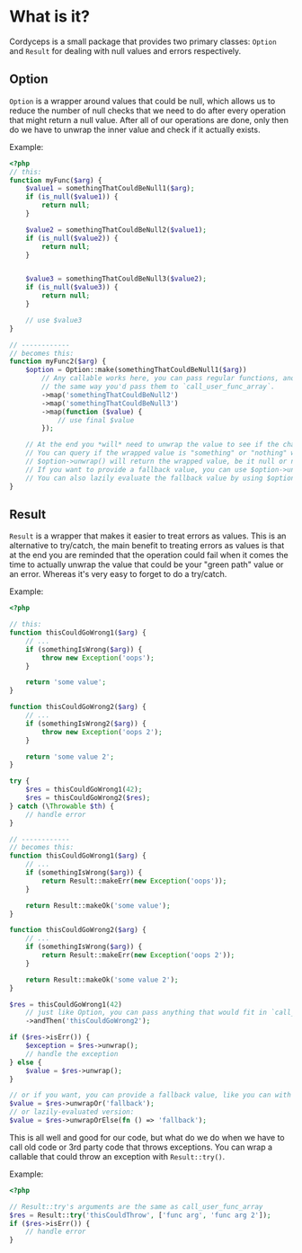 # What is it?

Cordyceps is a small package that provides two primary classes: `Option` and `Result` for dealing with null values and errors respectively.

## Option

`Option` is a wrapper around values that could be null, which allows us to reduce the number of null checks that we need to do after every operation that might return a null value. After all of our operations are done, only then do we have to unwrap the inner value and check if it actually exists.

Example:
```php
<?php
// this:
function myFunc($arg) {
    $value1 = somethingThatCouldBeNull1($arg);
    if (is_null($value1)) {
        return null;
    }

    $value2 = somethingThatCouldBeNull2($value1);
    if (is_null($value2)) {
        return null;
    }


    $value3 = somethingThatCouldBeNull3($value2);
    if (is_null($value3)) {
        return null;
    }

    // use $value3
}

// ------------
// becomes this:
function myFunc2($arg) {
    $option = Option::make(somethingThatCouldBeNull1($arg))
        // Any callable works here, you can pass regular functions, anon functions and class methods
        // the same way you'd pass them to `call_user_func_array`.
        ->map('somethingThatCouldBeNull2')
        ->map('somethingThatCouldBeNull3')
        ->map(function ($value) {
            // use final $value
        });

    // At the end you *will* need to unwrap the value to see if the chain succeeded.
    // You can query if the wrapped value is "something" or "nothing" with $option->isSome() and $option->isNone().
    // $option->unwrap() will return the wrapped value, be it null or not.
    // If you want to provide a fallback value, you can use $option->unwrapOr($fallback).
    // You can also lazily evaluate the fallback value by using $option->unwrapOrElse(fn () => 'fallback value').
}
```

## Result

`Result` is a wrapper that makes it easier to treat errors as values. This is an alternative to try/catch, the main benefit to treating errors as values is that at the end you are reminded that the operation could fail when it comes the time to actually unwrap the value that could be your "green path" value or an error. Whereas it's very easy to forget to do a try/catch.

Example:
```php
<?php

// this:
function thisCouldGoWrong1($arg) {
    // ...
    if (somethingIsWrong($arg)) {
        throw new Exception('oops');
    }

    return 'some value';
}

function thisCouldGoWrong2($arg) {
    // ...
    if (somethingIsWrong2($arg)) {
        throw new Exception('oops 2');
    }

    return 'some value 2';
}

try {
    $res = thisCouldGoWrong1(42);
    $res = thisCouldGoWrong2($res);
} catch (\Throwable $th) {
    // handle error
}

// ------------
// becomes this:
function thisCouldGoWrong1($arg) {
    // ...
    if (somethingIsWrong($arg)) {
        return Result::makeErr(new Exception('oops'));
    }

    return Result::makeOk('some value');
}

function thisCouldGoWrong2($arg) {
    // ...
    if (somethingIsWrong($arg)) {
        return Result::makeErr(new Exception('oops 2'));
    }

    return Result::makeOk('some value 2');
}

$res = thisCouldGoWrong1(42)
    // just like Option, you can pass anything that would fit in `call_user_func_array`
    ->andThen('thisCouldGoWrong2');

if ($res->isErr()) {
    $exception = $res->unwrap();
    // handle the exception
} else {
    $value = $res->unwrap();
}

// or if you want, you can provide a fallback value, like you can with option:
$value = $res->unwrapOr('fallback');
// or lazily-evaluated version:
$value = $res->unwrapOrElse(fn () => 'fallback');
```

This is all well and good for our code, but what do we do when we have to call old code or 3rd party code that throws exceptions. You can wrap a callable that could throw an exception with `Result::try()`.

Example:
```php
<?php

// Result::try's arguments are the same as call_user_func_array
$res = Result::try('thisCouldThrow', ['func arg', 'func arg 2']);
if ($res->isErr()) {
    // handle error
}
```
